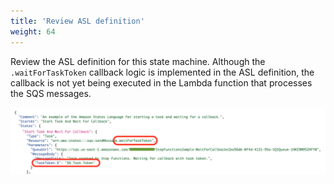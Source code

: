 ```yaml
---
title: 'Review ASL definition'
weight: 64
---
```


Review the ASL definition for this state machine. Although the `.waitForTaskToken` callback logic is implemented in the ASL definition, the callback is not yet being executed in the Lambda function that processes the SQS messages.

![Module 4 Workflow](/static/img/module-4/code.png)
